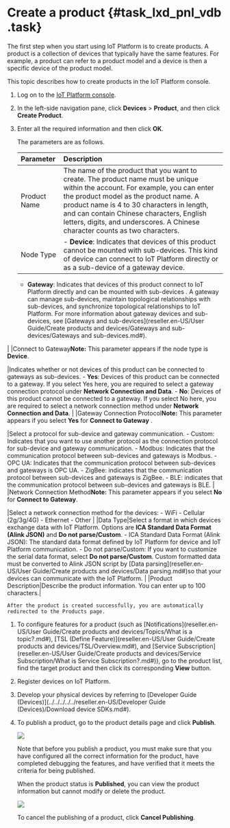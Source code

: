 # Create a product {#task_lxd_pnl_vdb .task}

The first step when you start using IoT Platform is to create products. A product is a collection of devices that typically have the same features. For example, a product can refer to a product model and a device is then a specific device of the product model.

This topic describes how to create products in the IoT Platform console.

1.  Log on to the [IoT Platform console](https://partners-intl.console.aliyun.com/#/iot). 
2.  In the left-side navigation pane, click **Devices** \> **Product**, and then click **Create Product**. 
3.  Enter all the required information and then click **OK**. 

    The parameters are as follows.

    |Parameter|Description|
    |:--------|:----------|
    |Product Name|The name of the product that you want to create. The product name must be unique within the account. For example, you can enter the product model as the product name. A product name is 4 to 30 characters in length, and can contain Chinese characters, English letters, digits, and underscores. A Chinese character counts as two characters.|
    |Node Type|     -   **Device**: Indicates that devices of this product cannot be mounted with sub-devices. This kind of device can connect to IoT Platform directly or as a sub-device of a gateway device.
    -   **Gateway**: Indicates that devices of this product connect to IoT Platform directly and can be mounted with sub-devices . A gateway can manage sub-devices, maintain topological relationships with sub-devices, and synchronize topological relationships to IoT Platform.
 For more information about gateway devices and sub-devices, see [Gateways and sub-devices](reseller.en-US/User Guide/Create products and devices/Gateways and sub-devices/Gateways and sub-devices.md#).

 |
    |Connect to Gateway**Note:** This parameter appears if the node type is **Device**.

|Indicates whether or not devices of this product can be connected to gateways as sub-devices.    -   **Yes**: Devices of this product can be connected to a gateway. If you select Yes here, you are required to select a gateway connection protocol under **Network Connection and Data**.
    -   **No**: Devices of this product cannot be connected to a gateway. If you select No here, you are required to select a network connection method under **Network Connection and Data**.
|
    |Gateway Connection Protocol**Note:** This parameter appears if you select **Yes** for **Connect to Gateway** .

|Select a protocol for sub-device and gateway communication.    -   Custom: Indicates that you want to use another protocol as the connection protocol for sub-device and gateway communication.
    -   Modbus: Indicates that the communication protocol between sub-devices and gateways is Modbus.
    -   OPC UA: Indicates that the communication protocol between sub-devices and gateways is OPC UA.
    -   ZigBee: indicates that the communication protocol between sub-devices and gateways is ZigBee.
    -   BLE: indicates that the communication protocol between sub-devices and gateways is BLE.
|
    |Network Connection Method**Note:** This parameter appears if you select **No** for **Connect to Gateway**.

|Select a network connection method for the devices:    -   WiFi
    -   Cellular \(2g/3g/4G\)
    -   Ethernet
    -   Other
|
    |Data Type|Select a format in which devices exchange data with IoT Platform. Options are **ICA Standard Data Format \(Alink JSON\)** and **Do not parse/Custom**.    -   ICA Standard Data Format \(Alink JSON\): The standard data format defined by IoT Platform for device and IoT Platform communication.
    -   Do not parse/Custom: If you want to customize the serial data format, select **Do not parse/Custom**. Custom formatted data must be converted to Alink JSON script by [Data parsing](reseller.en-US/User Guide/Create products and devices/Data parsing.md#)so that your devices can communicate with the IoT Platform.
|
    |Product Description|Describe the product information. You can enter up to 100 characters.|

    After the product is created successfully, you are automatically redirected to the Products page.


1.  To configure features for a product \(such as [Notifications](reseller.en-US/User Guide/Create products and devices/Topics/What is a topic?.md#), [TSL \(Define Feature\)](reseller.en-US/User Guide/Create products and devices/TSL/Overview.md#), and [Service Subscription](reseller.en-US/User Guide/Create products and devices/Service Subscription/What is Service Subscription?.md#)\), go to the product list, find the target product and then click its corresponding **View** button.
2.  Register devices on IoT Platform.
3.  Develop your physical devices by referring to [Developer Guide \(Devices\)](../../../../../reseller.en-US/Developer Guide (Devices)/Download device SDKs.md#).
4.  To publish a product, go to the product details page and click **Publish**.

    ![](http://static-aliyun-doc.oss-cn-hangzhou.aliyuncs.com/assets/img/12827/155496423713396_en-US.png)

    Note that before you publish a product, you must make sure that you have configured all the correct information for the product, have completed debugging the features, and have verified that it meets the criteria for being published.

    When the product status is **Published**, you can view the product information but cannot modify or delete the product.

    ![](http://static-aliyun-doc.oss-cn-hangzhou.aliyuncs.com/assets/img/12827/155496423713395_en-US.png)

    To cancel the publishing of a product, click **Cancel Publishing**.


